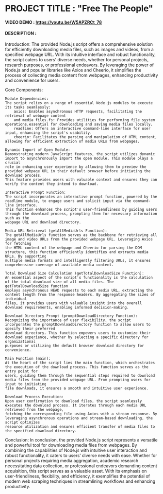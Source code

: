 # PROJECT TITLE : "Free The People"
#### VIDEO DEMO : https://youtu.be/W5APZRCt_78
#### DESCRIPTION : 
Introduction:
The provided Node.js script offers a comprehensive solution for efficiently downloading media files, such as images and videos, from a specified webpage URL.
With its intuitive interface and robust functionality, the script caters to users' diverse needs, whether for personal projects, research purposes, or
professional endeavors. By leveraging the power of Node.js and popular libraries like Axios and Cheerio, it simplifies the process of collecting media
content from webpages, enhancing productivity and convenience for users.

Core Components:

    Module Dependencies:
    The script relies on a range of essential Node.js modules to execute its tasks seamlessly:
        axios: Enables asynchronous HTTP requests, facilitating the retrieval of webpage content
        and media files.fs: Provides utilities for performing file system operations,essential for downloading and saving media files locally.
        readline: Offers an interactive command-line interface for user input, enhancing the script's usability.
        cheerio: Facilitates the parsing and manipulation of HTML content, allowing for efficient extraction of media URLs from webpages.

    Dynamic Import of Open Module:
    Demonstrating modern JavaScript features, the script utilizes dynamic import to asynchronously import the open module. This module plays a crucial
    role in enhancing user experience by allowing them to preview the provided webpage URL in their default browser before initiating the download process.
    This feature provides users with valuable context and ensures they can verify the content they intend to download.

    Interactive Prompt Function:
    The script incorporates an interactive prompt function, powered by the readline module, to engage users and solicit input via the command-line interface.
    This function enhances the script's user-friendliness by guiding users through the download process, prompting them for necessary information such as the
    webpage URL and download directory.

    Media URL Retrieval (getAllMediaUrls Function):
    The getAllMediaUrls function serves as the backbone for retrieving all image and video URLs from the provided webpage URL. Leveraging Axios for fetching
    the HTML content of the webpage and Cheerio for parsing the DOM structure, this function efficiently identifies and extracts media URLs. By supporting
    multiple media formats and intelligently filtering URLs, it ensures comprehensive coverage of available media content.

    Total Download Size Calculation (getTotalDownloadSize Function):
    An essential aspect of the script's functionality is the calculation of the total download size of all media files. The getTotalDownloadSize function
    employs asynchronous HEAD requests to each media URL, extracting the content length from the response headers. By aggregating the sizes of individual
    files, it provides users with valuable insight into the overall download requirements, enabling informed decision-making.

    Download Directory Prompt (promptDownloadDirectory Function):
    Recognizing the importance of user flexibility, the script incorporates the promptDownloadDirectory function to allow users to specify their preferred
    download directory. This function empowers users to customize their download experience, whether by selecting a specific directory for organizational
    purposes or utilizing the default browser download directory for convenience.

    Main Function (main):
    At the heart of the script lies the main function, which orchestrates the execution of the download process. This function serves as the entry point for
    users, guiding them through the sequential steps required to download media files from the provided webpage URL. From prompting users for input to initiating
    file downloads, it ensures a smooth and intuitive user experience.

    Download Process Execution:
    Upon user confirmation to download files, the script seamlessly executes the download process. It iterates through each media URL retrieved from the webpage,
    fetching the corresponding file using Axios with a stream response. By leveraging asynchronous operations and stream-based downloading, the script optimizes
    resource utilization and ensures efficient transfer of media files to the specified download directory.

Conclusion:
In conclusion, the provided Node.js script represents a versatile and powerful tool for downloading media files from webpages. By combining the capabilities
of Node.js with intuitive user interaction and robust functionality, it caters to users' diverse needs with ease. Whether for personal projects requiring media
aggregation, academic research necessitating data collection, or professional endeavors demanding content acquisition, this script serves as a valuable asset.
With its emphasis on user-friendliness, flexibility, and efficiency, it exemplifies the potential of modern web scraping techniques in streamlining workflows
and enhancing productivity.
